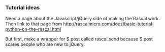 ### Tutorial ideas ###

Need a page about the Javascript/jQuery side of making the Rascal work. Then link to that page from http://rascalmicro.com/docs/basic-tutorial-python-on-the-rascal.html

But first, make a wrapper for $.post called rascal.send because $.post scares people who are new to jQuery.